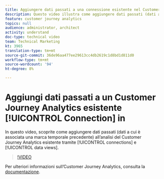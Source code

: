 ```yaml
---
title: Aggiungere dati passati a una connessione esistente nel Customer Journey Analytics
description: Questo video illustra come aggiungere dati passati (dati a cui è associata una marca temporale precedente) all’analisi del Customer Journey Analytics esistente tramite connessioni e viste dati.
feature: customer journey analytics
topics: null
audience: administrator, architect
activity: understand
doc-type: technical video
team: Technical Marketing
kt: 3965
translation-type: tm+mt
source-git-commit: 36de96aa477ee29613cc4db2619c1d8bd1d811d0
workflow-type: tm+mt
source-wordcount: '94'
ht-degree: 8%

---
```



# Aggiungi dati passati a un Customer Journey Analytics esistente [!UICONTROL Connection] in

In questo video, scoprite come aggiungere dati passati (dati a cui è associata una marca temporale precedente) all’analisi del Customer Journey Analytics esistente tramite [!UICONTROL connections] e [!UICONTROL data views].

>[!VIDEO](https://video.tv.adobe.com/v/32549/?quality=12)

Per ulteriori informazioni sull’Customer Journey Analytics, consulta la [documentazione](https://docs.adobe.com/content/help/it-IT/analytics-platform/using/cja-landing.html).
